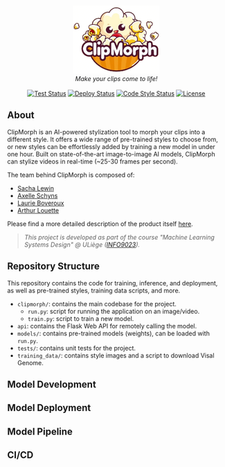 <div align="center">
  <img src=".github/assets/clipmorph_logo.png" alt="ClipMorph Logo" 
width="200"/>
    <br>
    <em>Make your clips come to life!</em>
</div><br>

<div align="center">
    <a href='https://github.com/iSach/clipmorph/actions/workflows/clipmorph_tests.yml'>
        <img src='https://github.com/iSach/clipmorph/actions/workflows/clipmorph_tests.yml/badge.svg' alt='Test 
Status' /></a>
    <a href='https://github.com/iSach/clipmorph/actions/workflows/deploy.yml'>
        <img src='https://github.com/iSach/clipmorph/actions/workflows/deploy.yml/badge.svg' 
alt='Deploy Status' /></a>
    <a href='https://github.com/iSach/clipmorph/actions/workflows/code_style.yml'>
        <img src='https://github.com/iSach/clipmorph/actions/workflows/code_style.yml/badge.svg' 
alt='Code Style Status' /></a>
    <a href="https://github.com/iSach/clipmorph/blob/master/LICENSE">
        <img alt="License" src="https://img.shields.io/badge/License-MIT-blue.svg"></a>
</div>

## About

ClipMorph is an AI-powered stylization tool to morph your clips into a 
different style. It offers a wide range of pre-trained styles to choose from,
or new styles can be effortlessly added by training a new model in under 
one hour. Built on state-of-the-art image-to-image AI models, ClipMorph can 
stylize videos in real-time (~25-30 frames per second).

The team behind ClipMorph is composed of:
- [Sacha Lewin](https://github.com/iSach)
- [Axelle Schyns](https://github.com/AxelleSchyns)
- [Laurie Boveroux](https://github.com/LaurieBvrx)
- [Arthur Louette](https://github.com/LouetteArthur)

Please find a more detailed description of the product itself [here](canvas.pdf).

> _This project is developed as part of the course "Machine Learning Systems 
Design" @ ULiège ([INFO9023](https://github.com/ThomasVrancken/info9023-mlops))._

## Repository Structure

This repository contains the code for training, inference, and deployment, 
as well as pre-trained styles, training data scripts, and more.

- `clipmorph/`: contains the main codebase for the project.
  - `run.py`: script for running the application on an image/video.
  - `train.py`: script to train a new model.
- `api`: contains the Flask Web API for remotely calling the model.
- `models/`: contains pre-trained models (weights), can be loaded with `run.py`.
- `tests/`: contains unit tests for the project.
- `training_data/`: contains style images and a script to download Visal 
  Genome.

## Model Development



## Model Deployment

## Model Pipeline

## CI/CD
